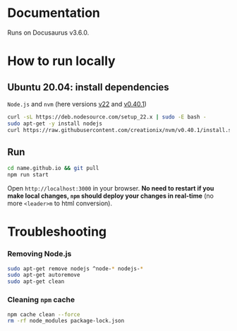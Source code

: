 # Documentation
Runs on Docusaurus v3.6.0.

# How to run locally

## Ubuntu 20.04: install dependencies

`Node.js` and `nvm` (here versions [v22](https://nodejs.org/en/about/previous-releases) and [v0.40.1](https://github.com/nvm-sh/nvm/releases))
```bash
curl -sL https://deb.nodesource.com/setup_22.x | sudo -E bash -
sudo apt-get -y install nodejs
curl https://raw.githubusercontent.com/creationix/nvm/v0.40.1/install.sh | bash
```

## Run

```bash
cd name.github.io && git pull
npm run start
```

Open `http://localhost:3000` in your browser. **No need to restart if you make local changes, `npm` should deploy your changes in real-time** (no more `<leader>m` to html conversion).

# Troubleshooting

### Removing Node.js

```bash
sudo apt-get remove nodejs ^node-* nodejs-*
sudo apt-get autoremove
sudo apt-get clean
```

### Cleaning `npm` cache

```bash
npm cache clean --force
rm -rf node_modules package-lock.json
```
